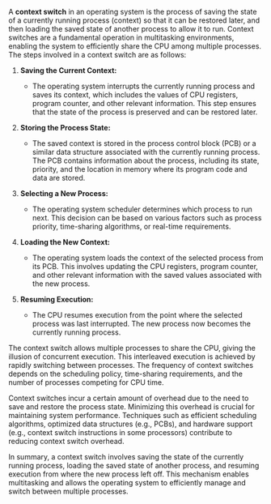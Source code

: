 A **context switch** in an operating system is the process of saving the state of a currently running process (context) so that it can be restored later, and then loading the saved state of another process to allow it to run. Context switches are a fundamental operation in multitasking environments, enabling the system to efficiently share the CPU among multiple processes. The steps involved in a context switch are as follows:

1. **Saving the Current Context:**
   - The operating system interrupts the currently running process and saves its context, which includes the values of CPU registers, program counter, and other relevant information. This step ensures that the state of the process is preserved and can be restored later.

2. **Storing the Process State:**
   - The saved context is stored in the process control block (PCB) or a similar data structure associated with the currently running process. The PCB contains information about the process, including its state, priority, and the location in memory where its program code and data are stored.

3. **Selecting a New Process:**
   - The operating system scheduler determines which process to run next. This decision can be based on various factors such as process priority, time-sharing algorithms, or real-time requirements.

4. **Loading the New Context:**
   - The operating system loads the context of the selected process from its PCB. This involves updating the CPU registers, program counter, and other relevant information with the saved values associated with the new process.

5. **Resuming Execution:**
   - The CPU resumes execution from the point where the selected process was last interrupted. The new process now becomes the currently running process.

The context switch allows multiple processes to share the CPU, giving the illusion of concurrent execution. This interleaved execution is achieved by rapidly switching between processes. The frequency of context switches depends on the scheduling policy, time-sharing requirements, and the number of processes competing for CPU time.

Context switches incur a certain amount of overhead due to the need to save and restore the process state. Minimizing this overhead is crucial for maintaining system performance. Techniques such as efficient scheduling algorithms, optimized data structures (e.g., PCBs), and hardware support (e.g., context switch instructions in some processors) contribute to reducing context switch overhead.

In summary, a context switch involves saving the state of the currently running process, loading the saved state of another process, and resuming execution from where the new process left off. This mechanism enables multitasking and allows the operating system to efficiently manage and switch between multiple processes.
